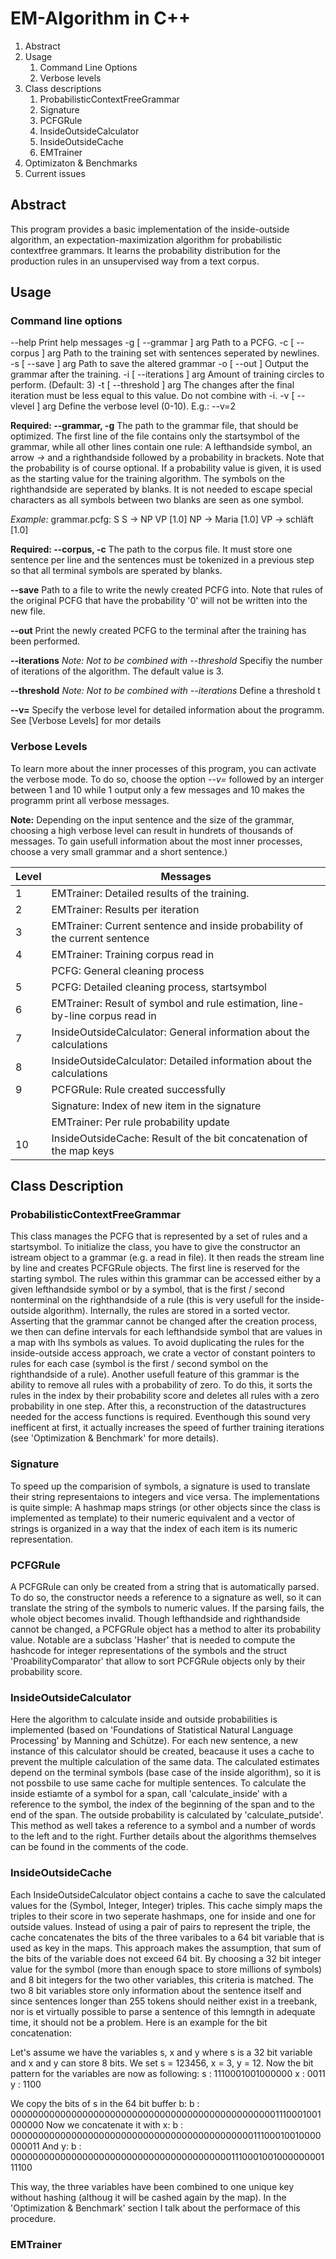 # EM-Algorithm in C++

1. Abstract
2. Usage
    1. Command Line Options
    2. Verbose levels
3. Class descriptions
    1. ProbabilisticContextFreeGrammar
    2. Signature
    3. PCFGRule
    4. InsideOutsideCalculator
    5. InsideOutsideCache
    6. EMTrainer
4. Optimizaton & Benchmarks
5. Current issues

## Abstract
This program provides a basic implementation of the inside-outside algorithm, an expectation-maximization algorithm for probabilistic contextfree grammars. It learns the probability distribution for the production rules in an unsupervised way from a text corpus.

## Usage
### Command line options

  --help                  Print help messages
  -g [ --grammar ] arg    Path to a PCFG.
  -c [ --corpus ] arg     Path to the training set with sentences seperated by 
                          newlines.
  -s [ --save ] arg       Path to save the altered grammar
  -o [ --out ]            Output the grammar after the training.
  -i [ --iterations ] arg Amount of training circles to perform. (Default: 3)
  -t [ --threshold ] arg  The changes after the final iteration must be less 
                          equal to this value. Do not combine with  -i.
  -v [ --vlevel ] arg     Define the verbose level (0-10). E.g.: --v=2

**Required: --grammar, -g**
The path to the grammar file, that should be optimized.
The first line of the file contains only the startsymbol of the grammar, while all other lines contain one rule: A lefthandside symbol, an arrow *->* and a righthandside followed by a probability in brackets. Note that the probability is of course optional. If a probability value is given, it is used as the starting value for the training algorithm. The symbols on the righthandside are seperated by blanks. It is not needed to escape special characters as all symbols between two blanks are seen as one symbol.

*Example:*
grammar.pcfg:
S
S -> NP VP [1.0]
NP -> Maria [1.0]
VP -> schläft [1.0]

**Required: --corpus, -c**
The path to the corpus file. It must store one sentence per line and the sentences must be tokenized in a previous step so that all terminal symbols are sperated by blanks.

**--save**
Path to a file to write the newly created PCFG into. Note that rules of the original PCFG that have the probability '0' will not be written into the new file.

**--out**
Print the newly created PCFG to the terminal after the training has been performed.

**--iterations**
*Note: Not to be combined with --threshold*
Specifiy the number of iterations of the algorithm. The default value is 3.

**--threshold**
*Note: Not to be combined with --iterations*
Define a threshold t

**--v=**
Specify the verbose level for detailed information about the programm. See [Verbose Levels] for mor details

### Verbose Levels
To learn more about the inner processes of this program, you can activate the verbose mode. To do so, choose the option *--v=* followed by an interger between 1 and 10 while 1 output only a few messages and 10 makes the programm print all verbose messages.

**Note:**
Depending on the input sentence and the size of the grammar, choosing a high verbose level can result in hundrets of thousands of messages. To gain usefull information about the most inner processes, choose a very small grammar and a short sentence.)

| Level | Messages |
|-------|----------|
| 1     | EMTrainer: Detailed results of the training.
| 2     | EMTrainer: Results per iteration
| 3     | EMTrainer: Current sentence and inside probability of the current sentence
| 4     | EMTrainer: Training corpus read in
|       | PCFG: General cleaning process
| 5     | PCFG: Detailed cleaning process, startsymbol
| 6     | EMTrainer: Result of symbol and rule estimation, line-by-line corpus read in
| 7     | InsideOutsideCalculator: General information about the calculations
| 8     | InsideOutsideCalculator: Detailed information about the calculations
| 9     | PCFGRule: Rule created successfully
|       | Signature: Index of new item in the signature
|       | EMTrainer: Per rule probability update
| 10    | InsideOutsideCache: Result of the bit concatenation of the map keys


## Class Description
### ProbabilisticContextFreeGrammar
This class manages the PCFG that is represented by a set of rules and a startsymbol. To initialize the class, you have to give the constructor an istream object to a grammar (e.g. a read in file). It then reads the stream line by line and creates PCFGRule objects. The first line is reserved for the starting symbol.
The rules within this grammar can be accessed either by a given lefthandside symbol or by a symbol, that is the first / second nonterminal on the righthandside of a rule (this is very usefull for the inside-outside algorithm).
Internally, the rules are stored in a sorted vector. Asserting that the grammar cannot be changed after the creation process, we then can define intervals for each lefthandside symbol that are values in a map with lhs symbols as values. 
To avoid duplicating the rules for the inside-outside access approach, we crate a vector of constant pointers to rules for each case (symbol is the first / second symbol on the righthandside of a rule).
Another usefull feature of this grammar is the ability to remove all rules with a probability of zero. To do this, it sorts the rules in the index by their probability score and deletes all rules with a zero probability in one step. After this, a reconstruction of the datastructures needed for the access functions is required. Eventhough this sound very inefficent at first, it actually increases the speed of further training iterations (see 'Optimization & Benchmark' for more details).

### Signature
To speed up the comparision of symbols, a signature is used to translate their string representaions to integers and vice versa.
The implementations is quite simple: A hashmap maps strings (or other objects since the class is implemented as template) to their numeric equivalent and a vector of strings is organized in a way that the index of each item is its numeric representation.

### PCFGRule
A PCFGRule can only be created from a string that is automatically parsed. To do so, the constructor needs a reference to a signature as well, so it can translate the string of the symbols to numeric values. If the parsing fails, the whole object becomes invalid.
Though lefthandside and righthandside cannot be changed, a PCFGRule object has a method to alter its probability value. 
Notable are a subclass 'Hasher' that is needed to compute the hashcode for integer representations of the symbols and the struct 'ProabilityComparator' that allow to sort PCFGRule objects only by their probability score.

### InsideOutsideCalculator
Here the algorithm to calculate inside and outside probabilities is implemented (based on 'Foundations of Statistical Natural Language Processing' by  Manning and Schütze). For each new sentence, a new instance of this calculator should be created, beacause it uses a cache to prevent the multiple calculation of the same data. The calculated estimates depend on the terminal symbols (base case of the inside algorithm), so it is not possbile to use same cache for multiple sentences. 
To calculate the inside estiamte of a symbol for a span, call 'calculate_inside' with a reference to the symbol, the index of the beginning of the span and to the end of the span. The outside probability is calculated by 'calculate_putside'. This method as well takes a reference to a symbol and a number of words to the left and to the right. Further details about the algorithms themselves can be found in the comments of the code.

### InsideOutsideCache
Each InsideOutsideCalculator object contains a cache to save the calculated values for the (Symbol, Integer, Integer) triples. This cache simply maps the triples to their score in two seperate hashmaps, one for inside and one for outside values. 
Instead of using a pair of pairs to represent the triple, the cache concatenates the bits of the three varibales to a 64 bit variable that is used as key in the maps. This approach makes the assumption, that sum of the bits of the variable does not exceed 64 bit. By choosing a 32 bit integer value for the symbol (more than enough space to store millions of symbols) and 8 bit integers for the two other variables, this criteria is matched. The two 8 bit variables store only information about the sentence itself and since sentences longer than 255 tokens should neither exist in a treebank, nor is et virtually possible to parse a sentence of this lemngth in adequate time, it should not be a problem. 
Here is an example for the bit concatenation:

Let's assume we have the variables s, x and y where s is a 32 bit variable and x and y can store 8 bits.
We set s = 123456, x = 3, y = 12.
Now the bit pattern for the variables are now as following:
s : 1110001001000000
x : 0011
y : 1100

We copy the bits of s in the 64 bit buffer b:
b : 0000000000000000000000000000000000000000000000001110001001000000
Now we concatenate it with x:
b : 0000000000000000000000000000000000000000000011100010010000000011
And y:
b : 0000000000000000000000000000000000000000111000100100000000111100

This way, the three variables have been combined to one unique key without hashing (althoug it will be cashed again by the map). In the 'Optimization & Benchmark' section I talk about the performace of this procedure.

### EMTrainer


